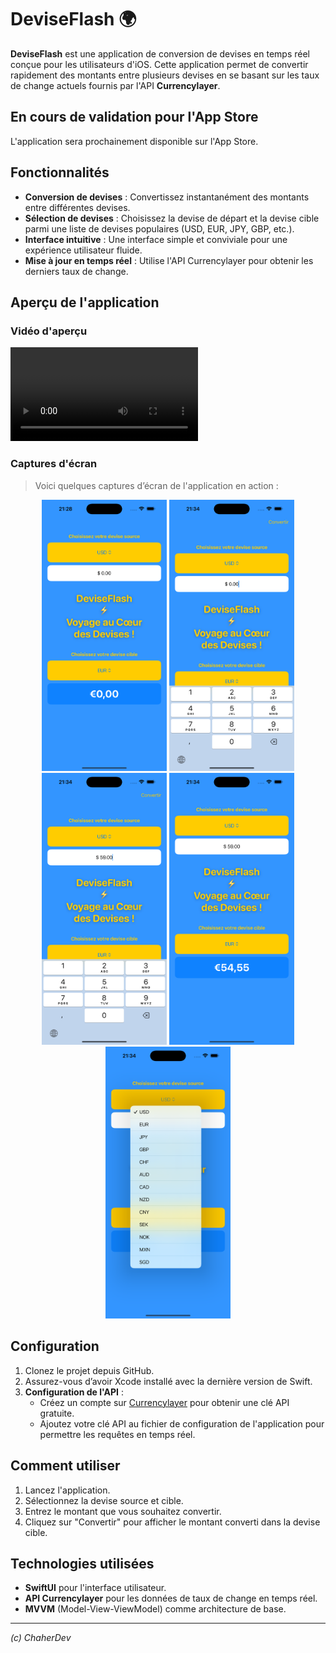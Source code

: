 # DeviseFlash 🌍

**DeviseFlash** est une application de conversion de devises en temps réel conçue pour les utilisateurs d'iOS. Cette application permet de convertir rapidement des montants entre plusieurs devises en se basant sur les taux de change actuels fournis par l'API **Currencylayer**.

## En cours de validation pour l'App Store

L'application sera prochainement disponible sur l'App Store.

## Fonctionnalités

- **Conversion de devises** : Convertissez instantanément des montants entre différentes devises.
- **Sélection de devises** : Choisissez la devise de départ et la devise cible parmi une liste de devises populaires (USD, EUR, JPY, GBP, etc.).
- **Interface intuitive** : Une interface simple et conviviale pour une expérience utilisateur fluide.
- **Mise à jour en temps réel** : Utilise l'API Currencylayer pour obtenir les derniers taux de change.

## Aperçu de l'application

### Vidéo d'aperçu
![Aperçu de l'application](Screens/Aperçu%201.mp4)

### Captures d'écran
> Voici quelques captures d’écran de l'application en action :

<div align="center">
    <img src="Screens/Capture%201.png" alt="Capture 1" width="200"/>
    <img src="Screens/Capture%202.png" alt="Capture 2" width="200"/>
    <img src="Screens/Capture%203.png" alt="Capture 3" width="200"/>
    <img src="Screens/Capture%204.png" alt="Capture 4" width="200"/>
    <img src="Screens/Capture%205.png" alt="Capture 5" width="200"/>
</div>

## Configuration

1. Clonez le projet depuis GitHub.
2. Assurez-vous d’avoir Xcode installé avec la dernière version de Swift.
3. **Configuration de l'API** : 
    - Créez un compte sur [Currencylayer](https://currencylayer.com/) pour obtenir une clé API gratuite.
    - Ajoutez votre clé API au fichier de configuration de l'application pour permettre les requêtes en temps réel.

## Comment utiliser

1. Lancez l'application.
2. Sélectionnez la devise source et cible.
3. Entrez le montant que vous souhaitez convertir.
4. Cliquez sur "Convertir" pour afficher le montant converti dans la devise cible.

## Technologies utilisées

- **SwiftUI** pour l'interface utilisateur.
- **API Currencylayer** pour les données de taux de change en temps réel.
- **MVVM** (Model-View-ViewModel) comme architecture de base.

---

*(c) ChaherDev*
